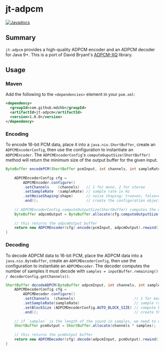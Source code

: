 # jt-adpcm
[![Javadocs](https://www.javadoc.io/badge/com.github.mdzhb/jt-adpcm.svg)](https://www.javadoc.io/doc/com.github.mdzhb/jt-adpcm)

## Summary
`jt-adpcm` provides a high-quality ADPCM encoder and an ADPCM decoder for Java 9+. This is a port of David Bryant's [ADPCM-XQ](https://github.com/dbry/adpcm-xq) library. 

## Usage
### Maven
Add the following to the `<dependencies>` element in your `pom.xml`:
```xml
<dependency>
  <groupId>com.github.mdzhb</groupId>
  <artifactId>jt-adpcm</artifactId>
  <version>1.0.0</version>
</dependency>
```
### Encoding
To encode 16-bit PCM data, place it into a `java.nio.ShortBuffer`, create an `ADPCMEncoderConfig`, then use the configuration to instantiate an `ADPCMEncoder`. The `ADPCMEncoderConfig`'s `computeOuputSize(ShortBuffer)` method will return the minimum size of the output buffer for the given input.
```java
ByteBuffer encodePCM(ShortBuffer pcmInput, int channels, int sampleRate, boolean shape) {
    
    ADPCMEncoderConfig cfg = 
        ADPCMEncoder.configure()
        .setChannels    (channels)   // 1 for mono, 2 for stereo
        .setSampleRate  (sampleRate) // sample rate in Hz
        .setNoiseShaping(shape)      // noise shaping; true=on, false=off
        .end();                      // create the configuration object
    
    // ADPCMEncoderConfig.computeOutputSize(ShortBuffer) computes the minimum output buffer size
    ByteBuffer adpcmOutput = ByteBuffer.allocate(cfg.computeOutputSize(pcmInput));
    
    // this returns the adpcmOutput buffer
    return new ADPCMEncoder(cfg).encode(pcmInput, adpcmOutput).rewind();
}
```
### Decoding
To decode ADPCM data to 16-bit PCM, place the ADPCM data into a `java.nio.ByteBuffer`, create an `ADPCMDecoderConfig`, then use the configuration to instantiate an `ADPCMDecoder`. The decoder computes the number of samples it must decode with `samples = inputBuffer.remaining() / decoderConfig.getChannels()`. 
```java
ShortBuffer decodeADPCM(ByteBuffer adpcmInput, int channels, int samples, int sampleRate) {
    ADPCMDecoderConfig cfg =
        ADPCMDecoder.configure()
        .setChannels  (channels)                           // 1 for mono, 2 for stereo
        .setSampleRate(sampleRate)                         // sample rate in Hz
        .setBlockSize (ADPCMDecoderConfig.AUTO_BLOCK_SIZE) // compute block size with the formula used by the encoder
        .end();                                            // create the configuration object
    
    // if `samples` is the length of the sound in samples, we need to double the length of the buffer for stereo data
    ShortBuffer pcmOutput = ShortBuffer.allocate(channels * samples);
    
    // this returns the pcmOutput buffer
    return new ADPCMDecoder(cfg).decode(adpcmInput, pcmOutput).rewind();
}
```
